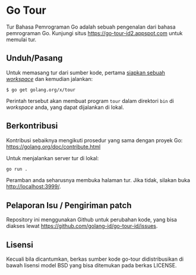 # Go Tour

Tur Bahasa Pemrograman Go adalah sebuah pengenalan dari bahasa pemrograman Go.
Kunjungi situs https://go-tour-id2.appspot.com untuk memulai tur.

## Unduh/Pasang

Untuk memasang tur dari sumber kode, pertama
[siapkan sebuah _workspace_](https://golang.org/doc/code.html)
dan kemudian jalankan:

    $ go get golang.org/x/tour

Perintah tersebut akan membuat program `tour` dalam direktori `bin` di
_workspace_ anda, yang dapat dijalankan di lokal.

## Berkontribusi

Kontribusi sebaiknya mengikuti prosedur yang sama dengan proyek Go:
https://golang.org/doc/contribute.html

Untuk menjalankan server tur di lokal:
```sh
go run .
```

Peramban anda seharusnya membuka halaman tur.
Jika tidak, silakan buka [http://localhost:3999/](http://localhost:3999).

## Pelaporan Isu / Pengiriman patch

Repository ini menggunakan Github untuk perubahan kode, yang bisa diakses
lewat https://github.com/golang-id/go-tour-id/issues.

## Lisensi

Kecuali bila dicantumkan, berkas sumber kode go-tour didistribusikan di bawah
lisensi model BSD yang bisa ditemukan pada berkas LICENSE.
